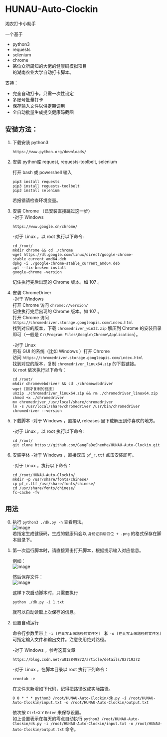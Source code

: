 # HUNAU-Auto-Clockin  
湘农打卡小助手  

一个基于
* python3
* requests
* selenium
* chrome
* 某位众所周知的大佬的健康码模拟项目  
的湖南农业大学自动打卡脚本。  

支持：
* 完全自动打卡，只需一次性设定
* 多账号批量打卡
* 保存输入文件以供定期调用
* 全自动批量生成提交健康码截图

## 安装方法：
1. 下载安装 python3  
   ```
   https://www.python.org/downloads/
   ```
2. 安装 python库 request, requests-toolbelt, selenium  
    
   打开 bash 或 powershell 输入  
   ```
   pip3 install requests  
   pip3 install requests-toolbelt  
   pip3 install selenium  
   ```  
   若报错请检查环境变量。  
   
3. 安装 Chrome （已安装直接跳过这一步）  
   -对于 Windows
    ```
    https://www.google.cn/chrome/  
    ```
     
   -对于 Linux ，以 root 执行以下命令:  
    ```
    cd /root/
    mkdir chrome && cd ./chrome  
    wget https://dl.google.com/linux/direct/google-chrome-stable_current_amd64.deb  
    dpkg -i ./google-chrome-stable_current_amd64.deb  
    apt --fix-broken install  
    google-chrome -version
    ```
    记住执行完后出现的 Chrome 版本。如 107 。  

4. 安装 ChromeDriver  
   -对于 Windows  
    打开 Chrome 访问 `chrome://version/`  
    记住执行完后出现的 Chrome 版本。如 107 。  
    打开 Chrome 访问 `https://chromedriver.storage.googleapis.com/index.html`  
    找到对应的版本，下载 `chromedriver_win32.zip` 解压到 Chrome 的安装目录即可（一般是 `C:\Program Files\Google\Chrome\Application`）。  
     
   -对于 Linux  
    用有 GUI 的系统（比如 Windows ）打开 Chrome  
    访问 `https://chromedriver.storage.googleapis.com/index.html`  
    找到对应的版本，复制 `chromedriver_linux64.zip` 的下载链接。  
    以 root 依次执行以下命令：  
    ```
    cd /root/
    mkdir chromewebdriver && cd ./chromewebdriver
    wget [刚才复制的链接]
    unzip ./chromedriver_linux64.zip && rm ./chromedriver_linux64.zip
    chmod +x ./chromedriver
    mv chromedriver /usr/local/share/chromedriver
    ln -s /usr/local/share/chromedriver /usr/bin/chromedriver
    chromedriver --version
    ```

5. 下载脚本
   -对于 Windows ，直接从 releases 里下载解压到你喜欢的地方。  
   
   -对于 Linux ，以 root 执行以下命令: 
    ```
    cd /root/
    git clone https://github.com/GangFaDeShenMe/HUNAU-Auto-Clockin.git
    ```

6. 安装字体
   -对于 Windows ，直接双击 `pf_r.ttf` 点击安装即可。  
     
   -对于 Linux ，执行以下命令：  
    ```
    cd /root/HUNAU-Auto-Clockin/
    mkdir -p /usr/share/fonts/chinese/  
    cp pf_r.ttf /usr/share/fonts/chinese/  
    cd /usr/share/fonts/chinese/  
    fc-cache -fv  
    ```
   
   
## 用法  
0. 执行 `python3 ./dk.py -h` 查看用法。  
   ![image](https://user-images.githubusercontent.com/54745033/204729222-e235c62d-c021-412e-99a3-7f4244190b32.png)  
   若指定生成健康码，生成的健康码会以 `身份证前后四位 + .png` 的格式保存在脚本目录下。

1. 第一次运行脚本时，请直接双击打开脚本，根据提示输入对应信息。  
   
   例如：  
   ![image](https://user-images.githubusercontent.com/54745033/204729874-b0d541db-738d-4cad-a68e-c9b15e3d628b.png)  
   
   然后保存文件：  
   ![image](https://user-images.githubusercontent.com/54745033/204729922-9ec3660d-5997-4b20-a3b2-fb28630e0bfa.png)
   
   这样下次启动脚本时，只需要执行  
   ```
   python ./dk.py -i 1.txt
   ```
   就可以自动读取上次保存的信息。
   
2. 设置自动运行  
   
   命令行参数里带上 `-i [在此写上带路径的文件名] ` 和 `-o [在此写上带路径的文件名]` 可指定输入文件和输出文件。注意使用绝对路径。
   
   -对于 Windows ，参考这篇文章  
   ```
   https://blog.csdn.net/u012849872/article/details/82719372
   ```
   -对于 Linux ，在脚本目录以 root 执行下列命令：  
   ```
   crontab -e
   ```
   在文件末新增如下代码，记得把路径改成实际路径。    
   ```
   0 0 * * * python3 /root/HUNAU-Auto-Clockin/dk.py -i /root/HUNAU-Auto-Clockin/input.txt -o /root/HUNAU-Auto-Clockin/output.txt  
   ```
   依次按 `Ctrl+X` `Y` `Enter` 来保存设置。  
   如上设置表示在每天的零点自动执行 `python3 /root/HUNAU-Auto-Clockin/dk.py -i /root/HUNAU-Auto-Clockin/input.txt -o /root/HUNAU-Auto-Clockin/output.txt` 命令。
